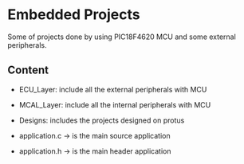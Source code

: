 # Embedded Projects

Some of projects done by using  PIC18F4620 MCU and some external peripherals.

## Content

- ECU_Layer: include all the external peripherals with MCU
- MCAL_Layer: include all the internal peripherals with MCU
- Designs: includes the projects designed on protus

- application.c -> is the main source application
- application.h -> is the main header application
